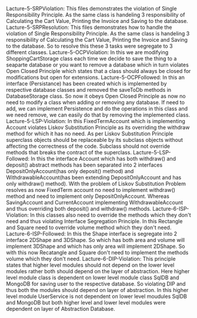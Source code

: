 Lacture-5-SRPViolation: This files demonstrates the violation of Single Responsibility Principle. As the same class is handeling 3 responsibility of Calculating the Cart Value, Printing the Invoice and Saving to the database.
Lacture-5-SRPResolution: This files demonstrates how to handle the violation of Single Responsibility Principle. As the same class is handeling 3 responsibility of Calculating the Cart Value, Printing the Invoice and Saving to the database. So to resolve this these 3 tasks were segregate to 3 different classes.
Lacture-5-OCPViolation: In this we are modifying ShoppingCartStorage class each time we decide to save the thing to a seaparte database or you want to remove a database which in turn violates Open Closed Principle which states that a class should always be closed for modifications but open for extensions.
Lacture-5-OCPFollowed: In this an interface (Persistance) has been created which is implemented by respective database classes and removed the saveToDb methods in DatabaseStorage class. So now it obeys Open Closed Principle as now no need to modify a class when adding or removing any database. If need to add, we can implement Persistence and do the operations in this class and we need remove, we can easily do that by removing the implemented class.
Lacture-5-LSP-Violation: In this FixedTermAccount which is implementing Account violates Liskov Substitution Principle as its overriding the withdraw method for which it has no need. As per Liskov Substitution Principle superclass objects should be replaceable by its subclass objects without affecting the correctness of the code. Subclass should not override methods that breaks the contract of the superclass.
Lacture-5-LSP-Followed: In this the interface Account which has both withdraw() and deposit() abstract methods has been separated into 2 interfaces DepositOnlyAccount(has only deposit() method) and WithdrawableAccount(has been extending DepositOnlyAccount and has only withdraw() method). With the problem of Liskov Substitution Problem resolves as now FixedTerm account no need to implement withdraw() method and need to implement only DepositOnlyAccount. Whereas SavingAccount and CurrentAccount implementing WithdrawableAccount and thus overriding both deposit() and withdraw() methods.
Lacture-6-ISP-Violation: In this classes also need to override the methods which they don't need and thus violating Interface Segregation Principle. In this Rectangle and Square need to override volume method which they don't need.
Lacture-6-ISP-Followed: In this the Shape interface is segregate into 2 interface 2DShape and 3DShape. So which has both area and volume will implement 3DShape and which has only area will implement 2DShape. So with this now Recatangle and Square don't need to implement the methods volume which they don't need.
Lacture-6-DIP-Violation: This principle states that higher level modules should not depend on the lower level modules rather both should depend on the layer of abstraction. Here higher level module class is dependent on lower level module class SqlDB and MongoDB for saving user to the respective database. So violating DIP and thus both the modules should depend on layer of abstraction.
In this higher level module UserService is not dependent on lower level moudules SqlDB and MongoDB but both higher level and lower level modules were dependent on layer of Abstraction Database.
